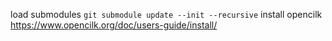 load submodules `git submodule update --init --recursive`
install opencilk https://www.opencilk.org/doc/users-guide/install/
